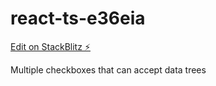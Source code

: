 # react-ts-e36eia

[Edit on StackBlitz ⚡️](https://stackblitz.com/edit/react-ts-e36eia)

Multiple checkboxes that can accept data trees